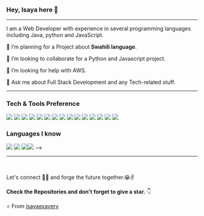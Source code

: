 ### Hey, Isaya here 👋

---
I am a Web Developer with experience in several programming languages including Java, python and JavaScript.
 
 🔭 I’m planning for a Project about **Swahili language**.
 
 <!-- 🌱 I’m currently learning <img src="https://img.shields.io/badge/-React-000000?style=flat&logo=react&logoColor=00c8ff">
 -->
 
<!--  :books: I want to learn <img src="https://img.shields.io/badge/-Flutter-3a495d?style=flat&logo=flutter&logoColor=67b7f7"> and <img src="http://img.shields.io/badge/-Deno-black?style=flat&logo=deno&logoColor=white"/> -->
 
 👯 I’m looking to collaborate for a Python and Javascript project.
 
 🤔 I’m looking for help with AWS.
 
 💬 Ask me about Full Stack Development and any Tech-related stuff.


<!-- ![Profile views](https://gpvc.arturio.dev/isayaexavery)  <img src="https://img.shields.io/github/followers/isayaexavery?label=Follow" style=" float:left, margin-right:10px" />
 -->

---


### Tech & Tools Preference

<img src = "https://img.shields.io/badge/-HTML5-E34F26?style=flat&logo=html5&logoColor=white"> <img src = "https://img.shields.io/badge/-CSS3-1572B6?style=flat&logo=css3&logoColor=white">
<img src="https://img.shields.io/badge/-Bootstrap-563D7C?style=flat&logo=bootstrap&logoColor=white">
<img src="https://img.shields.io/badge/-JavaScript-eed718?style=flat&logo=javascript&logoColor=ffffff">
<img src="https://img.shields.io/badge/-MongoDB-4DB33D?style=flat&logo=mongodb&logoColor=FFFFFF">
<img src="https://img.shields.io/badge/-MySQL-F29111?style=flat&logo=mysql&logoColor=FFFFFF">
<img src="https://img.shields.io/badge/-Express.js-787878?style=flat">
<img src="https://img.shields.io/badge/-Node.js-3C873A?style=flat&logo=Node.js&logoColor=white">
<img src="https://img.shields.io/badge/-Firebase-FFA611?style=flat&logo=firebase&logoColor=FFFFFF">
<img src="http://img.shields.io/badge/-Git-F1502F?style=flat&logo=git&logoColor=FFFFFF">
<img src="http://img.shields.io/badge/-Github-000000?style=flat&logo=github&logoColor=FFFFFF">
<img src="http://img.shields.io/badge/-Heroku-430098?style=flat&logo=heroku&logoColor=white">
<img src="https://img.shields.io/badge/-Visual%20Studio%20Code-05122A?style=flat&logo=visual-studio-code&logoColor=007ACC">
<img src="https://img.shields.io/badge/-Android%20Studio%20-05122A?style=flat&logo=android-studio&logoColor=007ACC">
<img src="https://img.shields.io/badge/-React-000000?style=flat&logo=react&logoColor=00c8ff">

### Languages I know
<img src="http://img.shields.io/badge/-Java-F89820?style=flat&logo=java&logoColor=white"> <img src="https://img.shields.io/badge/-JavaScript-eed718?style=flat&logo=javascript&logoColor=ffffff"> <img src="https://img.shields.io/badge/-Python-black?style=flat&logo=python&logoColor=white"><img src="https://img.shields.io/badge/-React-000000?style=flat&logo=react&logoColor=00c8ff">
 -->  

---
<!-- 
![GitHub stats](https://github-readme-stats.vercel.app/api?username=isayaexavery&show_icons=true&hide_border=true)
 -->

<!-- 
### You can find in me in the web 🌍
[<img align="left" alt="Souarvdey777" width="22px" src="https://raw.githubusercontent.com/iconic/open-iconic/master/svg/globe.svg" />][website]
[<img align="left" alt="Souarvdey777 | Medium" width="22px" src="https://cdn.jsdelivr.net/npm/simple-icons@v3/icons/medium.svg" />][medium]
[<img align="left" alt="Souarvdey777 | Twitter" width="22px" src="https://cdn.jsdelivr.net/npm/simple-icons@v3/icons/twitter.svg" />][twitter]
[<img align="left" alt="Souarvdey777 | LinkedIn" width="22px" src="https://cdn.jsdelivr.net/npm/simple-icons@v3/icons/linkedin.svg" />][linkedin]
[<img align="left" alt="Souarvdey777 | Instagram" width="22px" src="https://cdn.jsdelivr.net/npm/simple-icons@v3/icons/instagram.svg" />][instagram] -->

<br/>

Let's connect 👨‍💻 and forge the future together.😁✌

**Check the Repositories and don't forget to give a star.** 👇

:star: From [isayaexavery](https://github.com/isayaexavery)
<!-- 
[website]: https://isayaexavery.github.io/Portfolio/
[twitter]: https://twitter.com/isayaexavery
[linkedin]: https://www.linkedin.com/in/isayaexavery/
[medium]: https://medium.com/@isayaexavery/ -->
